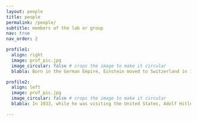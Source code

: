 ```yaml
---
layout: people
title: people
permalink: /people/
subtitle: members of the lab or group
nav: true
nav_order: 2

profile1:
  align: right
  image: prof_pic.jpg
  image_circular: false # crops the image to make it circular
  blabla: Born in the German Empire, Einstein moved to Switzerland in 1895, forsaking his German citizenship (as a subject of the Kingdom of Württemberg)[note 1] the following year. In 1897, at the age of seventeen, he enrolled in the mathematics and physics teaching diploma program at the Swiss Federal polytechnic school in Zürich, graduating in 1900. In 1901, he acquired Swiss citizenship, which he kept for the rest of his life. In 1903, he secured a permanent position at the Swiss Patent Office in Bern. In 1905, he submitted a successful PhD dissertation to the University of Zurich. In 1914, he moved to Berlin in order to join the Prussian Academy of Sciences and the Humboldt University of Berlin. In 1917, he became director of the Kaiser Wilhelm Institute for Physics; he also became a German citizen again, this time as a subject of the Kingdom of Prussia

profile2:
  align: left
  image: prof_pic.jpg
  image_circular: false # crops the image to make it circular
  blabla: In 1933, while he was visiting the United States, Adolf Hitler came to power in Germany. Horrified by the Nazi "war of extermination" against his fellow Jews,[12] Einstein decided to remain in the US, and was granted American citizenship in 1940.[13] On the eve of World War II, he endorsed a letter to President Franklin D. Roosevelt alerting him to the potential German nuclear weapons program and recommending that the US begin similar research. Einstein supported the Allies but generally viewed the idea of nuclear weapons with great dismay

---
```

